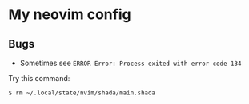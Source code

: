 # My neovim config

## Bugs

- Sometimes see `ERROR Error: Process exited with error code 134`

Try this command:

```bash
$ rm ~/.local/state/nvim/shada/main.shada
```
